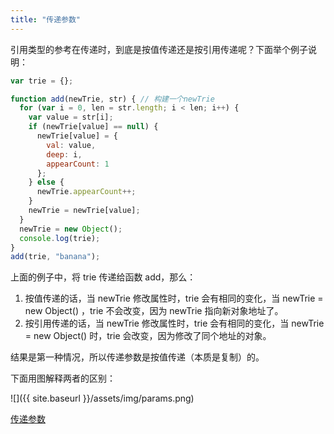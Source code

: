 ```yaml
---
title: "传递参数"
---
```


引用类型的参考在传递时，到底是按值传递还是按引用传递呢？下面举个例子说明：

```javascript
var trie = {};

function add(newTrie, str) { // 构建一个newTrie
  for (var i = 0, len = str.length; i < len; i++) {
    var value = str[i];
    if (newTrie[value] == null) {
      newTrie[value] = {
        val: value,
        deep: i,
        appearCount: 1
      };
    } else {
      newTrie.appearCount++;
    }
    newTrie = newTrie[value];
  }
  newTrie = new Object();
  console.log(trie);
}
add(trie, "banana");
```

上面的例子中，将 trie 传递给函数 add，那么：

1. 按值传递的话，当 newTrie 修改属性时，trie 会有相同的变化，当 newTrie = new Object() ，trie 不会改变，因为 newTrie 指向新对象地址了。
2. 按引用传递的话，当 newTrie 修改属性时，trie 会有相同的变化，当 newTrie = new Object() 时，trie 会改变，因为修改了同个地址的对象。

结果是第一种情况，所以传递参数是按值传递（本质是复制）的。

下面用图解释两者的区别：

![]({{ site.baseurl }}/assets/img/params.png)

[传递参数](https://www.processon.com/view/link/579acecbe4b03e26b9144312)